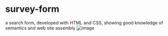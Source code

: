 # survey-form
a search form, developed with HTML and CSS, showing good knowledge of semantics and web site assembly
![image](https://github.com/IsaIaS-devpro/survey-form/assets/139881341/f0b5a7a7-0b79-4bf1-965d-2ed407e3c063)
